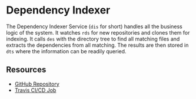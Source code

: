 # Dependency Indexer

The Dependency Indexer Service (`dis` for short) handles all the business logic of the system.
It watches `rds` for new repositories and clones them for indexing.
It calls `des` with the directory tree to find all matching files and extracts the dependencies from all matching.
The results are then stored in `dts` where the information can be readily queried.

## Resources

* [GitHub Repository](https://github.com/deps-cloud/dis)
* [Travis CI/CD Job](https://travis-ci.com/deps-cloud/dis)

